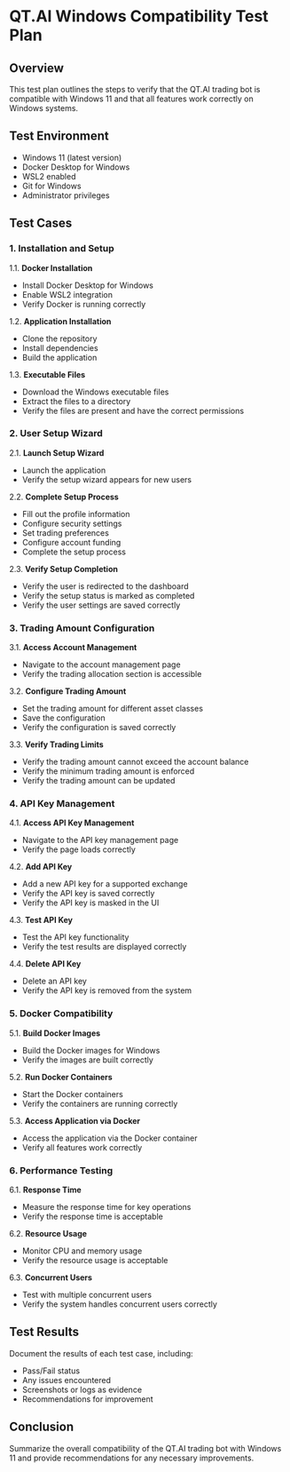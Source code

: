 # QT.AI Windows Compatibility Test Plan

## Overview
This test plan outlines the steps to verify that the QT.AI trading bot is compatible with Windows 11 and that all features work correctly on Windows systems.

## Test Environment
- Windows 11 (latest version)
- Docker Desktop for Windows
- WSL2 enabled
- Git for Windows
- Administrator privileges

## Test Cases

### 1. Installation and Setup
1.1. **Docker Installation**
- Install Docker Desktop for Windows
- Enable WSL2 integration
- Verify Docker is running correctly

1.2. **Application Installation**
- Clone the repository
- Install dependencies
- Build the application

1.3. **Executable Files**
- Download the Windows executable files
- Extract the files to a directory
- Verify the files are present and have the correct permissions

### 2. User Setup Wizard
2.1. **Launch Setup Wizard**
- Launch the application
- Verify the setup wizard appears for new users

2.2. **Complete Setup Process**
- Fill out the profile information
- Configure security settings
- Set trading preferences
- Configure account funding
- Complete the setup process

2.3. **Verify Setup Completion**
- Verify the user is redirected to the dashboard
- Verify the setup status is marked as completed
- Verify the user settings are saved correctly

### 3. Trading Amount Configuration
3.1. **Access Account Management**
- Navigate to the account management page
- Verify the trading allocation section is accessible

3.2. **Configure Trading Amount**
- Set the trading amount for different asset classes
- Save the configuration
- Verify the configuration is saved correctly

3.3. **Verify Trading Limits**
- Verify the trading amount cannot exceed the account balance
- Verify the minimum trading amount is enforced
- Verify the trading amount can be updated

### 4. API Key Management
4.1. **Access API Key Management**
- Navigate to the API key management page
- Verify the page loads correctly

4.2. **Add API Key**
- Add a new API key for a supported exchange
- Verify the API key is saved correctly
- Verify the API key is masked in the UI

4.3. **Test API Key**
- Test the API key functionality
- Verify the test results are displayed correctly

4.4. **Delete API Key**
- Delete an API key
- Verify the API key is removed from the system

### 5. Docker Compatibility
5.1. **Build Docker Images**
- Build the Docker images for Windows
- Verify the images are built correctly

5.2. **Run Docker Containers**
- Start the Docker containers
- Verify the containers are running correctly

5.3. **Access Application via Docker**
- Access the application via the Docker container
- Verify all features work correctly

### 6. Performance Testing
6.1. **Response Time**
- Measure the response time for key operations
- Verify the response time is acceptable

6.2. **Resource Usage**
- Monitor CPU and memory usage
- Verify the resource usage is acceptable

6.3. **Concurrent Users**
- Test with multiple concurrent users
- Verify the system handles concurrent users correctly

## Test Results
Document the results of each test case, including:
- Pass/Fail status
- Any issues encountered
- Screenshots or logs as evidence
- Recommendations for improvement

## Conclusion
Summarize the overall compatibility of the QT.AI trading bot with Windows 11 and provide recommendations for any necessary improvements.
